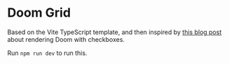 # Doom Grid

Based on the Vite TypeScript template, and then inspired by [this blog post](https://healeycodes.com/doom-rendered-via-checkboxes) about rendering Doom with checkboxes.

Run `npm run dev` to run this.
